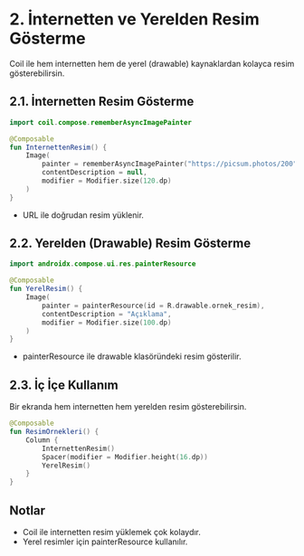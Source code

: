 # 2. İnternetten ve Yerelden Resim Gösterme

Coil ile hem internetten hem de yerel (drawable) kaynaklardan kolayca resim gösterebilirsin.

## 2.1. İnternetten Resim Gösterme
```kotlin
import coil.compose.rememberAsyncImagePainter

@Composable
fun InternettenResim() {
    Image(
        painter = rememberAsyncImagePainter("https://picsum.photos/200"),
        contentDescription = null,
        modifier = Modifier.size(120.dp)
    )
}
```
- URL ile doğrudan resim yüklenir.

## 2.2. Yerelden (Drawable) Resim Gösterme
```kotlin
import androidx.compose.ui.res.painterResource

@Composable
fun YerelResim() {
    Image(
        painter = painterResource(id = R.drawable.ornek_resim),
        contentDescription = "Açıklama",
        modifier = Modifier.size(100.dp)
    )
}
```
- painterResource ile drawable klasöründeki resim gösterilir.

## 2.3. İç İçe Kullanım
Bir ekranda hem internetten hem yerelden resim gösterebilirsin.

```kotlin
@Composable
fun ResimOrnekleri() {
    Column {
        InternettenResim()
        Spacer(modifier = Modifier.height(16.dp))
        YerelResim()
    }
}
```

## Notlar
- Coil ile internetten resim yüklemek çok kolaydır.
- Yerel resimler için painterResource kullanılır. 